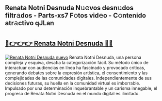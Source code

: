 ## Renata Notni Desnuda N𝚞𝚎vos desn𝚞dos filtr𝚊dos - Parts-xs7 F𝚘tos vid𝚎o - C𝚘ntenido atr𝚊ctivo qJLan

# <h2><a href="http://mbdmt2k.tromn.icu/?c=Renata+Notni+Desnuda">🔗👉👉👉 Renata Notni Desnuda 🔗🔗</a></h2>

[![Renata Notni Desnuda nuevo](https://i.imgur.com/pEAQMta.gif)](http://mbdmt2k.tromn.icu/?c=Renata+Notni+Desnuda)
Renata Notni Desnuda, una persona compleja y esquiva, desafía la categorización fácil. Su método único de interactuar con audiencias en línea ha fascinado y provocado críticas, generando debates sobre la expresión artística, el consentimiento y las complejidades de las comunidades digitales. Independientemente de sus decisiones futuras, su huella en la comunidad virtual es imborrable. Impulsado por una determinación inquebrantable y un carisma innegable, el progreso de Renata Notni Desnuda en el mundo digital es ilimitado.
